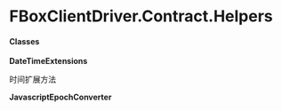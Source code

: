 # FBoxClientDriver.Contract.Helpers

####  Classes <a id="classes"></a>

**DateTimeExtensions**

时间扩展方法

**JavascriptEpochConverter**

